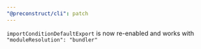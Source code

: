 ```yaml
---
"@preconstruct/cli": patch
---
```


`importConditionDefaultExport` is now re-enabled and works with `"moduleResolution": "bundler"`
